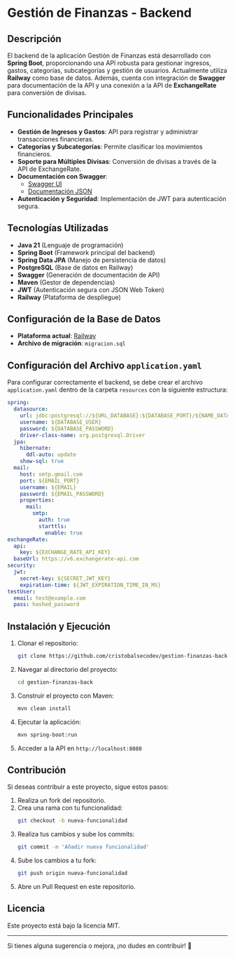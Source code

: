 # Gestión de Finanzas - Backend

## Descripción
El backend de la aplicación Gestión de Finanzas está desarrollado con **Spring Boot**, proporcionando una API robusta para gestionar ingresos, gastos, categorías, subcategorías y gestión de usuarios. Actualmente utiliza **Railway** como base de datos. Además, cuenta con integración de **Swagger** para documentación de la API y una conexión a la API de **ExchangeRate** para conversión de divisas.

## Funcionalidades Principales
- **Gestión de Ingresos y Gastos**: API para registrar y administrar transacciones financieras.
- **Categorías y Subcategorías**: Permite clasificar los movimientos financieros.
- **Soporte para Múltiples Divisas**: Conversión de divisas a través de la API de ExchangeRate.
- **Documentación con Swagger**:
  - [Swagger UI](http://localhost:8080/swagger-ui.html)
  - [Documentación JSON](http://localhost:8080/v3/api-docs)
- **Autenticación y Seguridad**: Implementación de JWT para autenticación segura.

## Tecnologías Utilizadas
- **Java 21** (Lenguaje de programación)
- **Spring Boot** (Framework principal del backend)
- **Spring Data JPA** (Manejo de persistencia de datos)
- **PostgreSQL** (Base de datos en Railway)
- **Swagger** (Generación de documentación de API)
- **Maven** (Gestor de dependencias)
- **JWT** (Autenticación segura con JSON Web Token)
- **Railway** (Plataforma de despliegue)

## Configuración de la Base de Datos
- **Plataforma actual**: [Railway](https://railway.app)
- **Archivo de migración**: `migracion.sql`

## Configuración del Archivo `application.yaml`
Para configurar correctamente el backend, se debe crear el archivo `application.yaml` dentro de la carpeta `resources` con la siguiente estructura:

```yaml
spring:
  datasource:
    url: jdbc:postgresql://${URL_DATABASE}:${DATABASE_PORT}/${NAME_DATABASE}
    username: ${DATABASE_USER}
    password: ${DATABASE_PASSWORD}
    driver-class-name: org.postgresql.Driver
  jpa:
    hibernate:
      ddl-auto: update
    show-sql: true
  mail:
    host: smtp.gmail.com
    port: ${EMAIL_PORT}
    username: ${EMAIL}
    password: ${EMAIL_PASSWORD}
    properties:
      mail:
        smtp:
          auth: true
          starttls:
            enable: true
exchangeRate:
  api:
    key: ${EXCHANGE_RATE_API_KEY}
  baseUrl: https://v6.exchangerate-api.com
security:
  jwt:
    secret-key: ${SECRET_JWT_KEY}
    expiration-time: ${JWT_EXPIRATION_TIME_IN_MS}
testUser:
  email: test@example.com
  pass: hashed_password
```

## Instalación y Ejecución
1. Clonar el repositorio:
   ```bash
   git clone https://github.com/cristobalsecodev/gestion-finanzas-back.git
   ```
2. Navegar al directorio del proyecto:
   ```bash
   cd gestion-finanzas-back
   ```
3. Construir el proyecto con Maven:
   ```bash
   mvn clean install
   ```
4. Ejecutar la aplicación:
   ```bash
   mvn spring-boot:run
   ```
5. Acceder a la API en `http://localhost:8080`

## Contribución
Si deseas contribuir a este proyecto, sigue estos pasos:
1. Realiza un fork del repositorio.
2. Crea una rama con tu funcionalidad:
   ```bash
   git checkout -b nueva-funcionalidad
   ```
3. Realiza tus cambios y sube los commits:
   ```bash
   git commit -m 'Añadir nueva funcionalidad'
   ```
4. Sube los cambios a tu fork:
   ```bash
   git push origin nueva-funcionalidad
   ```
5. Abre un Pull Request en este repositorio.

## Licencia
Este proyecto está bajo la licencia MIT.

---
Si tienes alguna sugerencia o mejora, ¡no dudes en contribuir! 🚀

